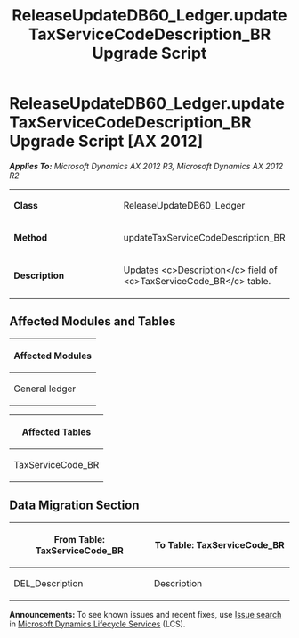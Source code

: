 ﻿---
title: ReleaseUpdateDB60_Ledger.updateTaxServiceCodeDescription_BR Upgrade Script
TOCTitle: ReleaseUpdateDB60_Ledger.updateTaxServiceCodeDescription_BR Upgrade Script
ms:assetid: b56ef66e-aa9f-4b70-7b65-113cc210ddee
ms:mtpsurl: https://msdn.microsoft.com/en-us/library/JJ737001(v=AX.60)
ms:contentKeyID: 49710683
ms.date: 05/18/2015
mtps_version: v=AX.60
---

# ReleaseUpdateDB60\_Ledger.updateTaxServiceCodeDescription\_BR Upgrade Script [AX 2012]


_**Applies To:** Microsoft Dynamics AX 2012 R3, Microsoft Dynamics AX 2012 R2_

<table>
<colgroup>
<col style="width: 50%" />
<col style="width: 50%" />
</colgroup>
<tbody>
<tr class="odd">
<td><p><strong>Class</strong></p></td>
<td><p>ReleaseUpdateDB60_Ledger</p></td>
</tr>
<tr class="even">
<td><p><strong>Method</strong></p></td>
<td><p>updateTaxServiceCodeDescription_BR</p></td>
</tr>
<tr class="odd">
<td><p><strong>Description</strong></p></td>
<td><p>Updates &lt;c&gt;Description&lt;/c&gt; field of &lt;c&gt;TaxServiceCode_BR&lt;/c&gt; table.</p></td>
</tr>
</tbody>
</table>


## Affected Modules and Tables

<table>
<colgroup>
<col style="width: 100%" />
</colgroup>
<thead>
<tr class="header">
<th><p>Affected Modules</p></th>
</tr>
</thead>
<tbody>
<tr class="odd">
<td><p>General ledger</p></td>
</tr>
</tbody>
</table>


<table>
<colgroup>
<col style="width: 100%" />
</colgroup>
<thead>
<tr class="header">
<th><p>Affected Tables</p></th>
</tr>
</thead>
<tbody>
<tr class="odd">
<td><p>TaxServiceCode_BR</p></td>
</tr>
</tbody>
</table>


## Data Migration Section

<table>
<colgroup>
<col style="width: 50%" />
<col style="width: 50%" />
</colgroup>
<thead>
<tr class="header">
<th><p>From Table: TaxServiceCode_BR</p></th>
<th><p>To Table: TaxServiceCode_BR</p></th>
</tr>
</thead>
<tbody>
<tr class="odd">
<td><p>DEL_Description</p></td>
<td><p>Description</p></td>
</tr>
</tbody>
</table>

  
**Announcements:** To see known issues and recent fixes, use [Issue search](http://go.microsoft.com/fwlink/?linkid=389258) in [Microsoft Dynamics Lifecycle Services](http://go.microsoft.com/fwlink/?linkid=306505) (LCS).

